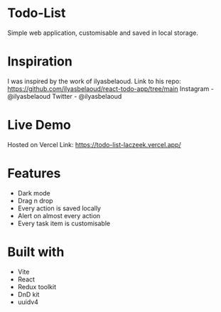 # Todo-List
Simple web application, customisable and saved in local storage.
# Inspiration
I was inspired by the work of ilyasbelaoud.
Link to his repo: https://github.com/ilyasbelaoud/react-todo-app/tree/main
Instagram - @ilyasbelaoud
Twitter - @ilyasbelaoud
# Live Demo
Hosted on Vercel
Link: https://todo-list-laczeek.vercel.app/
# Features
- Dark mode
- Drag n drop
- Every action is saved locally
- Alert on almost every action
- Every task item is customisable
# Built with
- Vite
- React
- Redux toolkit
- DnD kit
- uuidv4

